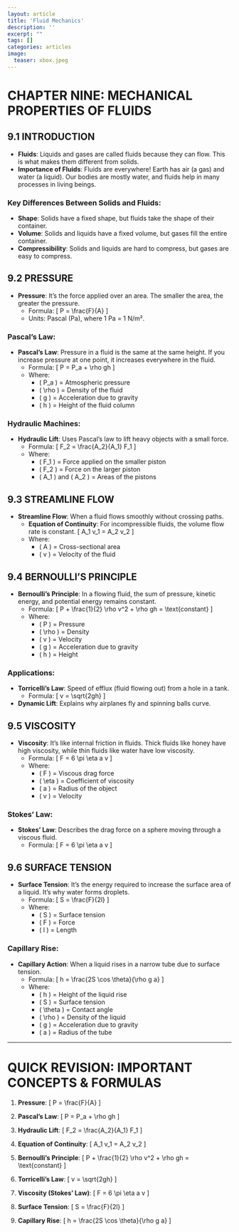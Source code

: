 ```yaml
---
layout: article
title: 'Fluid Mechanics'
description: ''
excerpt: ""
tags: []
categories: articles
image:
  teaser: xbox.jpeg
---
```


# CHAPTER NINE: MECHANICAL PROPERTIES OF FLUIDS

## 9.1 INTRODUCTION
- **Fluids**: Liquids and gases are called fluids because they can flow. This is what makes them different from solids.
- **Importance of Fluids**: Fluids are everywhere! Earth has air (a gas) and water (a liquid). Our bodies are mostly water, and fluids help in many processes in living beings.

### Key Differences Between Solids and Fluids:
- **Shape**: Solids have a fixed shape, but fluids take the shape of their container.
- **Volume**: Solids and liquids have a fixed volume, but gases fill the entire container.
- **Compressibility**: Solids and liquids are hard to compress, but gases are easy to compress.

## 9.2 PRESSURE
- **Pressure**: It’s the force applied over an area. The smaller the area, the greater the pressure.
  - Formula: 
    \[
    P = \frac{F}{A}
    \]
  - Units: Pascal (Pa), where 1 Pa = 1 N/m².

### Pascal’s Law:
- **Pascal’s Law**: Pressure in a fluid is the same at the same height. If you increase pressure at one point, it increases everywhere in the fluid.
  - Formula:
    \[
    P = P_a + \rho gh
    \]
  - Where:
    - \( P_a \) = Atmospheric pressure
    - \( \rho \) = Density of the fluid
    - \( g \) = Acceleration due to gravity
    - \( h \) = Height of the fluid column

### Hydraulic Machines:
- **Hydraulic Lift**: Uses Pascal’s law to lift heavy objects with a small force.
  - Formula:
    \[
    F_2 = \frac{A_2}{A_1} F_1
    \]
  - Where:
    - \( F_1 \) = Force applied on the smaller piston
    - \( F_2 \) = Force on the larger piston
    - \( A_1 \) and \( A_2 \) = Areas of the pistons

## 9.3 STREAMLINE FLOW
- **Streamline Flow**: When a fluid flows smoothly without crossing paths.
  - **Equation of Continuity**: For incompressible fluids, the volume flow rate is constant.
    \[
    A_1 v_1 = A_2 v_2
    \]
  - Where:
    - \( A \) = Cross-sectional area
    - \( v \) = Velocity of the fluid

## 9.4 BERNOULLI’S PRINCIPLE
- **Bernoulli’s Principle**: In a flowing fluid, the sum of pressure, kinetic energy, and potential energy remains constant.
  - Formula:
    \[
    P + \frac{1}{2} \rho v^2 + \rho gh = \text{constant}
    \]
  - Where:
    - \( P \) = Pressure
    - \( \rho \) = Density
    - \( v \) = Velocity
    - \( g \) = Acceleration due to gravity
    - \( h \) = Height

### Applications:
- **Torricelli’s Law**: Speed of efflux (fluid flowing out) from a hole in a tank.
  - Formula:
    \[
    v = \sqrt{2gh}
    \]
- **Dynamic Lift**: Explains why airplanes fly and spinning balls curve.

## 9.5 VISCOSITY
- **Viscosity**: It’s like internal friction in fluids. Thick fluids like honey have high viscosity, while thin fluids like water have low viscosity.
  - Formula:
    \[
    F = 6 \pi \eta a v
    \]
  - Where:
    - \( F \) = Viscous drag force
    - \( \eta \) = Coefficient of viscosity
    - \( a \) = Radius of the object
    - \( v \) = Velocity

### Stokes’ Law:
- **Stokes’ Law**: Describes the drag force on a sphere moving through a viscous fluid.
  - Formula:
    \[
    F = 6 \pi \eta a v
    \]

## 9.6 SURFACE TENSION
- **Surface Tension**: It’s the energy required to increase the surface area of a liquid. It’s why water forms droplets.
  - Formula:
    \[
    S = \frac{F}{2l}
    \]
  - Where:
    - \( S \) = Surface tension
    - \( F \) = Force
    - \( l \) = Length

### Capillary Rise:
- **Capillary Action**: When a liquid rises in a narrow tube due to surface tension.
  - Formula:
    \[
    h = \frac{2S \cos \theta}{\rho g a}
    \]
  - Where:
    - \( h \) = Height of the liquid rise
    - \( S \) = Surface tension
    - \( \theta \) = Contact angle
    - \( \rho \) = Density of the liquid
    - \( g \) = Acceleration due to gravity
    - \( a \) = Radius of the tube

---

# QUICK REVISION: IMPORTANT CONCEPTS & FORMULAS

1. **Pressure**:
   \[
   P = \frac{F}{A}
   \]

2. **Pascal’s Law**:
   \[
   P = P_a + \rho gh
   \]

3. **Hydraulic Lift**:
   \[
   F_2 = \frac{A_2}{A_1} F_1
   \]

4. **Equation of Continuity**:
   \[
   A_1 v_1 = A_2 v_2
   \]

5. **Bernoulli’s Principle**:
   \[
   P + \frac{1}{2} \rho v^2 + \rho gh = \text{constant}
   \]

6. **Torricelli’s Law**:
   \[
   v = \sqrt{2gh}
   \]

7. **Viscosity (Stokes’ Law)**:
   \[
   F = 6 \pi \eta a v
   \]

8. **Surface Tension**:
   \[
   S = \frac{F}{2l}
   \]

9. **Capillary Rise**:
   \[
   h = \frac{2S \cos \theta}{\rho g a}
   \]

   
<script type="text/javascript" async
src="https://cdn.jsdelivr.net/npm/mathjax@3/es5/tex-mml-chtml.js">
</script>